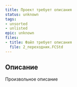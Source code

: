 ```yaml
---
title: Проект требует описания
status: unknown
tags:
- unsorted
- unlisted
epic: unknown
files:
- title: Файл требует описания
  file: 2_переходник.FCStd
---
```



## Описание

Произвольное описание